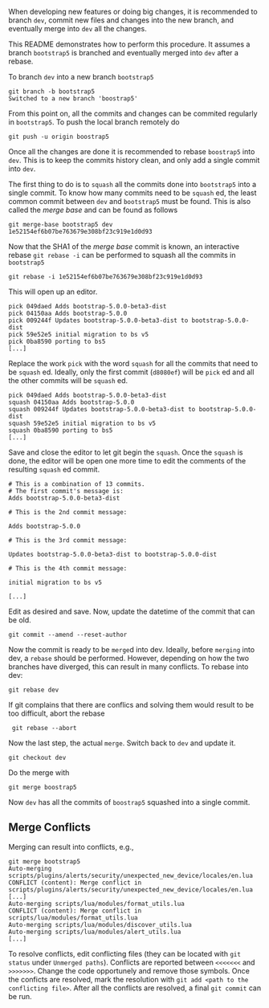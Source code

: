 When developing new features or doing big changes, it is recommended to branch `dev`, commit new files and changes into the new branch, and eventually merge into `dev` all the changes.

This README demonstrates how to perform this procedure. It assumes a branch `bootstrap5` is branched and eventually merged into `dev` after a rebase.

To branch `dev` into a new branch `bootstrap5`

```
git branch -b bootstrap5
Switched to a new branch 'boostrap5'
```

From this point on, all the commits and changes can be commited regularly in `bootstrap5`. To push the local branch remotely do

```
git push -u origin boostrap5
```

Once all the changes are done it is recommended to rebase `boostrap5` into `dev`. This is to keep the commits history clean, and only add a single commit into `dev`.

The first thing to do is to `squash` all the commits done into `bootstrap5` into a single commit. To know how many commits need to be `squash` ed, the least common commit between `dev` and `bootstrap5` must be found. This is also called the _merge base_ and can be found as follows

```
git merge-base bootstrap5 dev
1e52154ef6b07be763679e308bf23c919e1d0d93
```

Now that the SHA1 of the _merge base_ commit is known, an interactive rebase `git rebase -i` can be performed to squash all the commits in `bootstrap5`


```
git rebase -i 1e52154ef6b07be763679e308bf23c919e1d0d93
```

This will open up an editor.

```
pick 049daed Adds bootstrap-5.0.0-beta3-dist
pick 04150aa Adds bootstrap-5.0.0
pick 009244f Updates bootstrap-5.0.0-beta3-dist to bootstrap-5.0.0-dist
pick 59e52e5 initial migration to bs v5
pick 0ba8590 porting to bs5
[...]
```

Replace the work `pick` with the word `squash` for all the commits that need to be `squash` ed. Ideally, only the first commit (`d8080ef`) will be `pick` ed and all the other commits will be `squash` ed.

```
pick 049daed Adds bootstrap-5.0.0-beta3-dist
squash 04150aa Adds bootstrap-5.0.0
squash 009244f Updates bootstrap-5.0.0-beta3-dist to bootstrap-5.0.0-dist
squash 59e52e5 initial migration to bs v5
squash 0ba8590 porting to bs5
[...]
```

Save and close the editor to let git begin the `squash`. Once the `squash` is done, the editor will be open one more time to edit the comments of the resulting `squash` ed commit.

```
# This is a combination of 13 commits.
# The first commit's message is:
Adds bootstrap-5.0.0-beta3-dist

# This is the 2nd commit message:

Adds bootstrap-5.0.0

# This is the 3rd commit message:

Updates bootstrap-5.0.0-beta3-dist to bootstrap-5.0.0-dist

# This is the 4th commit message:

initial migration to bs v5

[...]
```

Edit as desired and save. Now, update the datetime of the commit that can be old.

```
git commit --amend --reset-author
```

Now the commit is ready to be `merge`d into dev. Ideally, before `merging` into dev, a `rebase` should be performed. However, depending on how the two branches have diverged, this can result in many conflicts. To rebase into dev:

```
git rebase dev
```

If git complains that there are conflics and solving them would result to be too difficult, abort the rebase

```
 git rebase --abort
```

Now the last step, the actual `merge`. Switch back to `dev` and update it.

```
git checkout dev
```

Do the merge with 

```
git merge boostrap5
```

Now `dev` has all the commits of `boostrap5` squashed into a single commit. 

Merge Conflicts
---------------

Merging can result into conflicts, e.g., 

```
git merge bootstrap5
Auto-merging scripts/plugins/alerts/security/unexpected_new_device/locales/en.lua
CONFLICT (content): Merge conflict in scripts/plugins/alerts/security/unexpected_new_device/locales/en.lua
[...]
Auto-merging scripts/lua/modules/format_utils.lua
CONFLICT (content): Merge conflict in scripts/lua/modules/format_utils.lua
Auto-merging scripts/lua/modules/discover_utils.lua
Auto-merging scripts/lua/modules/alert_utils.lua
[...]
```

To resolve conflicts, edit conflicting files (they can be located with `git status` under `Unmerged paths`). Conflicts are reported between `<<<<<<<` and `>>>>>>>`. Change the code opportunely and remove those symbols. Once the conficts are resolved, mark the resolution with `git add <path to the conflicting file>`. After all the conflicts are resolved, a final `git commit` can be run.
